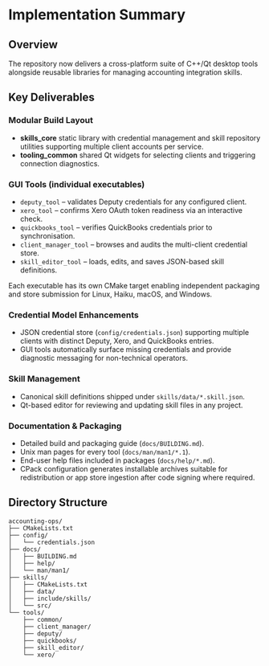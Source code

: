 # Implementation Summary

## Overview
The repository now delivers a cross-platform suite of C++/Qt desktop tools
alongside reusable libraries for managing accounting integration skills.

## Key Deliverables

### Modular Build Layout
* **skills_core** static library with credential management and skill
  repository utilities supporting multiple client accounts per service.
* **tooling_common** shared Qt widgets for selecting clients and triggering
  connection diagnostics.

### GUI Tools (individual executables)
* `deputy_tool` – validates Deputy credentials for any configured client.
* `xero_tool` – confirms Xero OAuth token readiness via an interactive check.
* `quickbooks_tool` – verifies QuickBooks credentials prior to synchronisation.
* `client_manager_tool` – browses and audits the multi-client credential store.
* `skill_editor_tool` – loads, edits, and saves JSON-based skill definitions.

Each executable has its own CMake target enabling independent packaging and
store submission for Linux, Haiku, macOS, and Windows.

### Credential Model Enhancements
* JSON credential store (`config/credentials.json`) supporting multiple clients
  with distinct Deputy, Xero, and QuickBooks entries.
* GUI tools automatically surface missing credentials and provide diagnostic
  messaging for non-technical operators.

### Skill Management
* Canonical skill definitions shipped under `skills/data/*.skill.json`.
* Qt-based editor for reviewing and updating skill files in any project.

### Documentation & Packaging
* Detailed build and packaging guide (`docs/BUILDING.md`).
* Unix man pages for every tool (`docs/man/man1/*.1`).
* End-user help files included in packages (`docs/help/*.md`).
* CPack configuration generates installable archives suitable for redistribution
  or app store ingestion after code signing where required.

## Directory Structure
```
accounting-ops/
├── CMakeLists.txt
├── config/
│   └── credentials.json
├── docs/
│   ├── BUILDING.md
│   ├── help/
│   └── man/man1/
├── skills/
│   ├── CMakeLists.txt
│   ├── data/
│   ├── include/skills/
│   └── src/
└── tools/
    ├── common/
    ├── client_manager/
    ├── deputy/
    ├── quickbooks/
    ├── skill_editor/
    └── xero/
```
